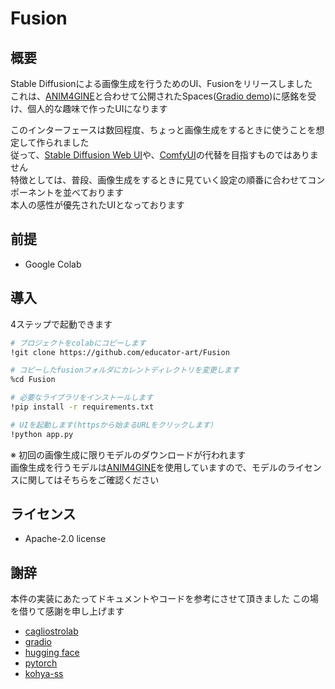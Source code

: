 # Fusion

## 概要

Stable Diffusionによる画像生成を行うためのUI、Fusionをリリースしました  
これは、[ANIM4GINE](https://huggingface.co/cagliostrolab/animagine-xl-4.0)と合わせて公開されたSpaces([Gradio demo](https://huggingface.co/spaces/cagliostrolab/animagine-xl-4.0))に感銘を受け、個人的な趣味で作ったUIになります

このインターフェースは数回程度、ちょっと画像生成をするときに使うことを想定して作られました  
従って、[Stable Diffusion Web UI](https://github.com/AUTOMATIC1111/stable-diffusion-webui)や、[ComfyUI](https://github.com/comfyanonymous/ComfyUI)の代替を目指すものではありません  
特徴としては、普段、画像生成をするときに見ていく設定の順番に合わせてコンポーネントを並べております  
本人の感性が優先されたUIとなっております  

## 前提

- Google Colab

## 導入

4ステップで起動できます

```bash
# プロジェクトをcolabにコピーします
!git clone https://github.com/educator-art/Fusion

# コピーしたfusionフォルダにカレントディレクトリを変更します
%cd Fusion

# 必要なライブラリをインストールします
!pip install -r requirements.txt

# UIを起動します(httpsから始まるURLをクリックします）
!python app.py
```

※ 初回の画像生成に限りモデルのダウンロードが行われます  
画像生成を行うモデルは[ANIM4GINE](https://huggingface.co/cagliostrolab/animagine-xl-4.0)を使用していますので、モデルのライセンスに関してはそちらをご確認ください  

## ライセンス

 - Apache-2.0 license

## 謝辞

本件の実装にあたってドキュメントやコードを参考にさせて頂きました
この場を借りて感謝を申し上げます

- [cagliostrolab](https://huggingface.co/cagliostrolab) 
- [gradio](https://www.gradio.app/)
- [hugging face](https://huggingface.co/)
- [pytorch](https://pytorch.org/)
- [kohya-ss](https://github.com/kohya-ss/sd-scripts)
